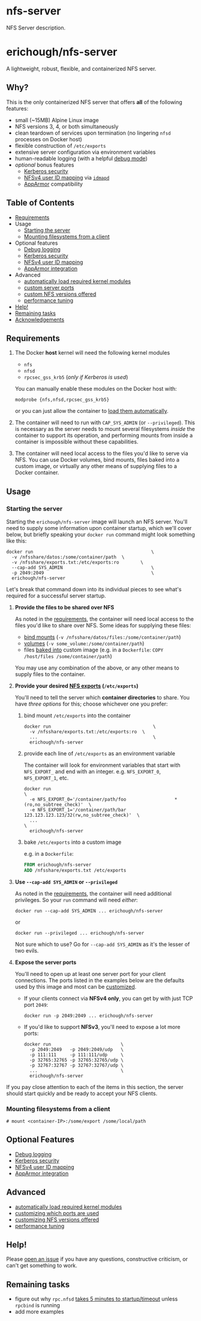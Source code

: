 # nfs-server
NFS Server description.

# erichough/nfs-server

A lightweight, robust, flexible, and containerized NFS server.

## Why?

This is the only containerized NFS server that offers **all** of the following features:

- small (~15MB) Alpine Linux image
- NFS versions 3, 4, or both simultaneously
- clean teardown of services upon termination (no lingering `nfsd` processes on Docker host)
- flexible construction of `/etc/exports`
- extensive server configuration via environment variables
- human-readable logging (with a helpful [debug mode](https://github.com/ehough/docker-nfs-server/blob/develop/doc/feature/logging.md))
- *optional* bonus features
  - [Kerberos security](https://github.com/ehough/docker-nfs-server/blob/develop/doc/feature/kerberos.md)
  - [NFSv4 user ID mapping](https://github.com/ehough/docker-nfs-server/blob/develop/doc/feature/nfs4-user-id-mapping.md) via [`idmapd`](http://man7.org/linux/man-pages/man8/idmapd.8.html)
  - [AppArmor](https://github.com/ehough/docker-nfs-server/blob/develop/doc/feature/apparmor.md) compatibility

## Table of Contents

* [Requirements](#requirements)
* Usage
  * [Starting the server](#starting-the-server)
  * [Mounting filesystems from a client](#mounting-filesystems-from-a-client)
* Optional features
  * [Debug logging](https://github.com/ehough/docker-nfs-server/blob/develop/doc/feature/logging.md)
  * [Kerberos security](https://github.com/ehough/docker-nfs-server/blob/develop/doc/feature/kerberos.md)
  * [NFSv4 user ID mapping](https://github.com/ehough/docker-nfs-server/blob/develop/doc/feature/nfs4-user-id-mapping.md)
  * [AppArmor integration](https://github.com/ehough/docker-nfs-server/blob/develop/doc/feature/apparmor.md)
* Advanced
  * [automatically load required kernel modules](https://github.com/ehough/docker-nfs-server/blob/develop/doc/feature/auto-load-kernel-modules.md)
  * [custom server ports](https://github.com/ehough/docker-nfs-server/blob/develop/doc/advanced/ports.md)
  * [custom NFS versions offered](https://github.com/ehough/docker-nfs-server/blob/develop/doc/advanced/nfs-versions.md)
  * [performance tuning](https://github.com/ehough/docker-nfs-server/blob/develop/doc/advanced/performance-tuning.md)
* [Help!](#help)
* [Remaining tasks](#remaining-tasks)
* [Acknowledgements](#acknowledgements)

## Requirements

1. The Docker **host** kernel will need the following kernel modules
   - `nfs`
   - `nfsd`
   - `rpcsec_gss_krb5` (*only if Kerberos is used*)

   You can manually enable these modules on the Docker host with:
   
   `modprobe {nfs,nfsd,rpcsec_gss_krb5}`
   
   or you can just allow the container to [load them automatically](https://github.com/ehough/docker-nfs-server/blob/develop/doc/feature/auto-load-kernel-modules.md).
1. The container will need to run with `CAP_SYS_ADMIN` (or `--privileged`). This is necessary as the server needs to mount several filesystems *inside* the container to support its operation, and performing mounts from inside a container is impossible without these capabilities.
1. The container will need local access to the files you'd like to serve via NFS. You can use Docker volumes, bind mounts, files baked into a custom image, or virtually any other means of supplying files to a Docker container.

## Usage

### Starting the server

Starting the `erichough/nfs-server` image will launch an NFS server. You'll need to supply some information upon container startup, which we'll cover below, but briefly speaking your `docker run` command might look something like this:

    docker run                                            \
      -v /nfsshare/datos:/some/container/path  \
      -v /nfsshare/exports.txt:/etc/exports:ro        \
      --cap-add SYS_ADMIN                                 \
      -p 2049:2049                                        \
      erichough/nfs-server

Let's break that command down into its individual pieces to see what's required for a successful server startup.

1. **Provide the files to be shared over NFS**

   As noted in the [requirements](#requirements), the container will need local access to the files you'd like to share over NFS. Some ideas for supplying these files:

      * [bind mounts](https://docs.docker.com/storage/bind-mounts/) (`-v /nfsshare/datos/files:/some/container/path`)
      * [volumes](https://docs.docker.com/storage/volumes/) (`-v some_volume:/some/container/path`)
      * files [baked into](https://docs.docker.com/engine/reference/builder/#copy) custom image (e.g. in a `Dockerfile`: `COPY /host/files /some/container/path`)

   You may use any combination of the above, or any other means to supply files to the container.

1. **Provide your desired [NFS exports](https://linux.die.net/man/5/exports) (`/etc/exports`)**

   You'll need to tell the server which **container directories** to share. You have *three options* for this; choose whichever one you prefer:

   1. bind mount `/etc/exports` into the container

          docker run                                      \
            -v /nfsshare/exports.txt:/etc/exports:ro  \
            ...                                           \
            erichough/nfs-server

   1. provide each line of `/etc/exports` as an environment variable

       The container will look for environment variables that start with `NFS_EXPORT_` and end with an integer. e.g. `NFS_EXPORT_0`, `NFS_EXPORT_1`, etc.

          docker run                                                                       \
            -e NFS_EXPORT_0='/container/path/foo                  *(ro,no_subtree_check)'  \
            -e NFS_EXPORT_1='/container/path/bar 123.123.123.123/32(rw,no_subtree_check)'  \
            ...                                                                            \
            erichough/nfs-server

   1. bake `/etc/exports` into a custom image

       e.g. in a `Dockerfile`:

       ```Dockerfile
       FROM erichough/nfs-server
       ADD /nfsshare/exports.txt /etc/exports
       ```

1. **Use `--cap-add SYS_ADMIN` or `--privileged`**

   As noted in the [requirements](#requirements), the container will need additional privileges. So your `run` command will need *either*:

       docker run --cap-add SYS_ADMIN ... erichough/nfs-server
       
    or

       docker run --privileged ... erichough/nfs-server

    Not sure which to use? Go for `--cap-add SYS_ADMIN` as it's the lesser of two evils.

1. **Expose the server ports**

   You'll need to open up at least one server port for your client connections. The ports listed in the examples below are the defaults used by this image and most can be [customized](https://github.com/ehough/docker-nfs-server/blob/develop/doc/advanced/ports.md).

   * If your clients connect via **NFSv4 only**, you can get by with just TCP port `2049`:

         docker run -p 2049:2049 ... erichough/nfs-server

   * If you'd like to support **NFSv3**, you'll need to expose a lot more ports:

         docker run                          \
           -p 2049:2049   -p 2049:2049/udp   \
           -p 111:111     -p 111:111/udp     \
           -p 32765:32765 -p 32765:32765/udp \
           -p 32767:32767 -p 32767:32767/udp \
           ...                               \
           erichough/nfs-server

If you pay close attention to each of the items in this section, the server should start quickly and be ready to accept your NFS clients.

### Mounting filesystems from a client

    # mount <container-IP>:/some/export /some/local/path

## Optional Features

  * [Debug logging](https://github.com/ehough/docker-nfs-server/blob/develop/doc/feature/logging.md)
  * [Kerberos security](https://github.com/ehough/docker-nfs-server/blob/develop/doc/feature/kerberos.md)
  * [NFSv4 user ID mapping](https://github.com/ehough/docker-nfs-server/blob/develop/doc/feature/nfs4-user-id-mapping.md)
  * [AppArmor integration](https://github.com/ehough/docker-nfs-server/blob/develop/doc/feature/apparmor.md)

## Advanced

  * [automatically load required kernel modules](https://github.com/ehough/docker-nfs-server/blob/develop/doc/feature/auto-load-kernel-modules.md)
  * [customizing which ports are used](https://github.com/ehough/docker-nfs-server/blob/develop/doc/advanced/ports.md)
  * [customizing NFS versions offered](https://github.com/ehough/docker-nfs-server/blob/develop/doc/advanced/nfs-versions.md)
  * [performance tuning](https://github.com/ehough/docker-nfs-server/blob/develop/doc/advanced/performance-tuning.md)

## Help!

Please [open an issue](https://github.com/ehough/docker-nfs-server/issues) if you have any questions, constructive criticism, or can't get something to work.

## Remaining tasks

- figure out why `rpc.nfsd` [takes 5 minutes to startup/timeout](https://www.spinics.net/lists/linux-nfs/msg59728.html) unless `rpcbind` is running
- add more examples

